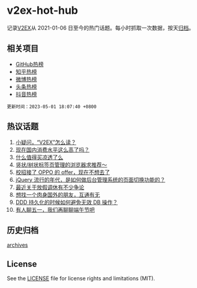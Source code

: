 # v2ex-hot-hub

 记录[V2EX](https://www.v2ex.com/)从 2021-01-06 日至今的热门话题。每小时抓取一次数据，按天[归档](archives)。
 
 ## 相关项目

- [GitHub热榜](https://github.com/lonnyzhang423/github-hot-hub)
- [知乎热榜](https://github.com/lonnyzhang423/zhihu-hot-hub)
- [微博热榜](https://github.com/lonnyzhang423/weibo-hot-hub)
- [头条热榜](https://github.com/lonnyzhang423/toutiao-hot-hub)
- [抖音热榜](https://github.com/lonnyzhang423/douyin-hot-hub)


 `更新时间：2023-05-01 18:07:40 +0800`

## 热议话题

1. [小疑问，“V2EX”怎么读？](https://www.v2ex.com/t/936639)
1. [现在国内消费水平这么高了吗？](https://www.v2ex.com/t/936713)
1. [什么值得买凉透了么](https://www.v2ex.com/t/936711)
1. [竖状/树状标签页管理的浏览器求推荐～](https://www.v2ex.com/t/936658)
1. [校招接了 OPPO 的 offer，现在不想去了](https://www.v2ex.com/t/936672)
1. [jQuery 流行的年代，是如何做后台管理系统的页面切换功能的？](https://www.v2ex.com/t/936685)
1. [最近关于放假调休有不少争论](https://www.v2ex.com/t/936693)
1. [想找一个肉身国外的朋友，互通有无](https://www.v2ex.com/t/936663)
1. [DDD 持久化的时候如何避免无效 DB 操作？](https://www.v2ex.com/t/936712)
1. [有人聊五一，我们再聊聊端午节吧](https://www.v2ex.com/t/936653)

## 历史归档

[archives](archives)

## License

See the [LICENSE](LICENSE) file for license rights and limitations (MIT).
